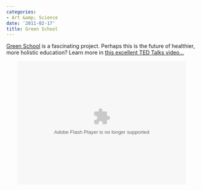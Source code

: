```yaml
---
categories:
- Art &amp; Science
date: '2011-02-17'
title: Green School
---
```


<a href="http://www.greenschool.org/">Green School</a> is a fascinating project. Perhaps this is the future of healthier, more holistic education? Learn more in <a href="http://www.ted.com/talks/john_hardy_my_green_school_dream.html">this excellent TED Talks video...</a>

<p align="center"><object width="446" height="326"><param name="movie" value="http://video.ted.com/assets/player/swf/EmbedPlayer.swf"></param><param name="allowFullScreen" value="true" /><param name="allowScriptAccess" value="always"/><param name="wmode" value="transparent"></param><param name="bgColor" value="#ffffff"></param> <param name="flashvars" value="vu=http://video.ted.com/talks/dynamic/JohnHardy_2010G-medium.flv&su=http://images.ted.com/images/ted/tedindex/embed-posters/JohnHardy-2010G.embed_thumbnail.jpg&vw=432&vh=240&ap=0&ti=1010&introDuration=15330&adDuration=4000&postAdDuration=830&adKeys=talk=john_hardy_my_green_school_dream;year=2010;theme=new_on_ted_com;theme=a_greener_future;theme=design_like_you_give_a_damn;theme=a_taste_of_tedglobal_2010;event=TEDGlobal+2010;&preAdTag=tconf.ted/embed;tile=1;sz=512x288;" /><embed src="http://video.ted.com/assets/player/swf/EmbedPlayer.swf" pluginspace="http://www.macromedia.com/go/getflashplayer" type="application/x-shockwave-flash" wmode="transparent" bgColor="#ffffff" width="446" height="326" allowFullScreen="true" allowScriptAccess="always" flashvars="vu=http://video.ted.com/talks/dynamic/JohnHardy_2010G-medium.flv&su=http://images.ted.com/images/ted/tedindex/embed-posters/JohnHardy-2010G.embed_thumbnail.jpg&vw=432&vh=240&ap=0&ti=1010&introDuration=15330&adDuration=4000&postAdDuration=830&adKeys=talk=john_hardy_my_green_school_dream;year=2010;theme=new_on_ted_com;theme=a_greener_future;theme=design_like_you_give_a_damn;theme=a_taste_of_tedglobal_2010;event=TEDGlobal+2010;"></embed></object></p>